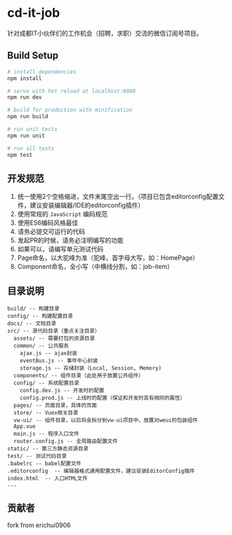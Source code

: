 # cd-it-job
针对成都IT小伙伴们的工作机会（招聘，求职）交流的微信订阅号项目。

## Build Setup

``` bash
# install dependencies
npm install

# serve with hot reload at localhost:8080
npm run dev

# build for production with minification
npm run build

# run unit tests
npm run unit

# run all tests
npm test
```

## 开发规范

1. 统一使用2个空格缩进，文件末尾空出一行。（项目已包含editorconfig配置文件，建议安装编辑器/IDE的editorconfig插件）
2. 使用常规的 `JavaScript` 编码规范
3. 使用ES6编码风格最佳
4. 请务必提交可运行的代码
5. 发起PR的时候，请务必注明编写的功能
6. 如果可以，请编写单元测试代码
7. Page命名，以大驼峰为准（驼峰，首字母大写，如：HomePage）
8. Component命名，全小写（中横线分割，如：job-item）

## 目录说明

```
build/ -- 构建目录
config/ -- 构建配置目录
docs/ -- 文档目录
src/ -- 源代码目录（重点关注目录）
  assets/ -- 需要打包的资源目录
  common/ -- 公共服务
    ajax.js -- ajax封装
    eventBus.js -- 事件中心封装
    storage.js -- 存储封装（Local, Session, Memory)
  components/ -- 组件目录（此处用于放置公共组件）
  config/ -- 系统配置目录
    config.dev.js -- 开发时的配置
    config.prod.js -- 上线时的配置（保证和开发时具有相同的属性）
  pages/ -- 页面目录，具体的页面
  store/ -- Vuex相关目录
  vw-ui/ -- 组件目录，以后将会拆分到vw-ui项目中，放置对weui的包装组件
  App.vue
  main.js -- 程序入口文件
  router.config.js -- 全局路由配置文件
static/ -- 第三方静态资源目录
test/ -- 测试代码目录
.babelrc -- babel配置文件
.editorconfig  -- 编辑器格式通用配置文件，建议安装EditorConfig插件
index.html  -- 入口HTML文件
...
```

## 贡献者
fork from erichui0906

